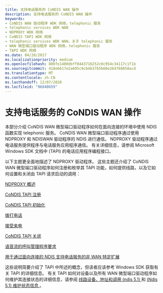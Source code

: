 ```yaml
---
title: 支持电话服务的 CoNDIS WAN 操作
description: 支持电话服务的 CoNDIS WAN 操作
keywords:
- CoNDIS WAN 驱动程序 WDK 网络，telephonic 服务
- telephonic services WDK WAN
- NDPROXY WDK 网络
- CoNDIS TAPI WDK 网络
- telephonic services WDK WAN，关于 telephonic 服务
- WAN 微型端口驱动程序 WDK 网络，telephonic 服务
- TAPI WDK 网络
ms.date: 04/20/2017
ms.localizationpriority: medium
ms.openlocfilehash: 808fe1400dbff8443716252c0c954c34117c1f1b
ms.sourcegitcommit: 418e6617e2a695c9cb4b37b5b60e264760858acd
ms.translationtype: MT
ms.contentlocale: zh-CN
ms.lasthandoff: 12/07/2020
ms.locfileid: "96840659"
---
```

# <a name="condis-wan-operations-that-support-telephonic-services"></a>支持电话服务的 CoNDIS WAN 操作





本部分介绍 CoNDIS WAN 微型端口驱动程序如何在面向连接的环境中使用 NDIS 函数实现 telephonic 服务。 CoNDIS WAN 微型端口驱动程序通过使用 NDPROXY 和 NDISWAN 驱动程序的 NDIS 进行通信。 NDPROXY 驱动程序通过电话服务提供程序与电话服务应用程序通信。 有关详细信息，请参阅 Microsoft Windows SDK 文档中 (TAPI) 的电话应用程序编程接口。

以下主题更全面地描述了 NDPROXY 驱动程序。 这些主题还介绍了 CoNDIS WAN 微型端口驱动程序如何注册和枚举其 TAPI 功能，如何提供线路，以及它如何设置和关闭由 TAPI 请求启动的调用：

[NDPROXY 概述](ndproxy-overview.md)

[CoNDIS TAPI 注册](condis-tapi-registration.md)

[CoNDIS TAPI 初始化](condis-tapi-initialization.md)

[拨打电话](making-outgoing-calls.md)

[接受来电](accepting-incoming-calls.md)

[CoNDIS TAPI 关闭](condis-tapi-shutdown.md)

[语音流的呼叫管理程序要求](responding-to-an-oid-co-tapi-line-caps-query.md)

[用于通过面向连接的 NDIS 支持电话服务的非 WAN 特定扩展](non-wan-specific-extensions-to-support-telephonic-services-over-connec.md)

这些说明简要介绍了 TAPI 中所述的概念，但读者应该参考 Windows SDK 获取有关 TAPI 的详细信息。 有关 TAPI 如何对设备以及所有 WAN 微型端口驱动程序如何维护其连接状态的详细信息，请参阅 [线路设备、地址和调用 (ndis 5.1) ](/previous-versions/windows/hardware/network/ff549181(v=vs.85)) 和 [ (Ndis 5.1) 维护状态信息 ](/previous-versions/windows/hardware/network/ff549232(v=vs.85))。

 

